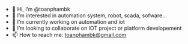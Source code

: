 - 👋 Hi, I’m @toanphambk
- 👀 I’m interested in automation system, robot, scada, sofware...
- 🌱 I’m currently working on automation and iot 
- 💞️ I’m looking to collaborate on IOT project or platform developement 
- 📫 How to reach me: toanphambk@gmail.com



